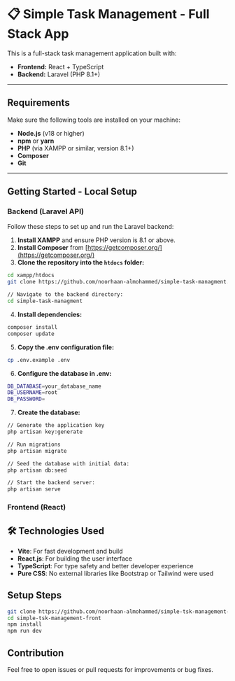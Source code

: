 # 📋 Simple Task Management - Full Stack App

This is a full-stack task management application built with:

- **Frontend:** React + TypeScript
- **Backend:** Laravel (PHP 8.1+)

---

##  Requirements

Make sure the following tools are installed on your machine:

- **Node.js** (v18 or higher)
- **npm** or **yarn**
- **PHP** (via XAMPP or similar, version 8.1+)
- **Composer**
- **Git**

---

## Getting Started - Local Setup

### Backend (Laravel API)

Follow these steps to set up and run the Laravel backend:

1. **Install XAMPP** and ensure PHP version is 8.1 or above.
2. **Install Composer** from [https://getcomposer.org/](https://getcomposer.org/)
3. **Clone the repository into the `htdocs` folder:**

```bash
cd xampp/htdocs
git clone https://github.com/noorhaan-almohammed/simple-task-managment.git

// Navigate to the backend directory:
cd simple-task-managment

```
4. **Install dependencies:** 
```bash
composer install
composer update
```

5. **Copy the .env configuration file:**
```bash
cp .env.example .env
```

6. **Configure the database in .env:**
```bash
DB_DATABASE=your_database_name
DB_USERNAME=root
DB_PASSWORD=
```

7. **Create the database:**
```bash
// Generate the application key
php artisan key:generate

// Run migrations
php artisan migrate

// Seed the database with initial data:
php artisan db:seed

// Start the backend server:
php artisan serve

```


### Frontend (React)
## 🛠 Technologies Used

- **Vite**: For fast development and build  
- **React.js**: For building the user interface  
- **TypeScript**: For type safety and better developer experience  
- **Pure CSS**: No external libraries like Bootstrap or Tailwind were used  

## Setup Steps

```bash
git clone https://github.com/noorhaan-almohammed/simple-tsk-management-front.git
cd simple-tsk-management-front
npm install
npm run dev
```

## Contribution
Feel free to open issues or pull requests for improvements or bug fixes.

